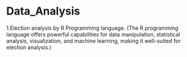 # Data_Analysis
1.Election analysis by R Programming language.
(The R programming language offers powerful capabilities for data manipulation, statistical analysis, visualization, and machine learning, making it well-suited for election analysis.)
